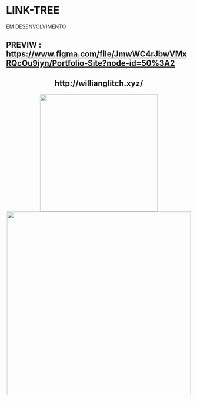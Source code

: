 # LINK-TREE

<p>EM DESENVOLVIMENTO</p>

## PREVIW : https://www.figma.com/file/JmwWC4rJbwVMxRQcOu9iyn/Portfolio-Site?node-id=50%3A2



<div align="center"> 
 
 <h2>http://willianglitch.xyz/</h2>
<img src="https://user-images.githubusercontent.com/90284411/179418560-79f71c25-5ff5-4bf7-bb3d-ab5c06970cb4.png" height="320px" />
 
<img src="https://user-images.githubusercontent.com/90284411/179418602-592253a4-e778-4076-9d25-2ab3a31b4597.jpg" height="500px" />
</div>


